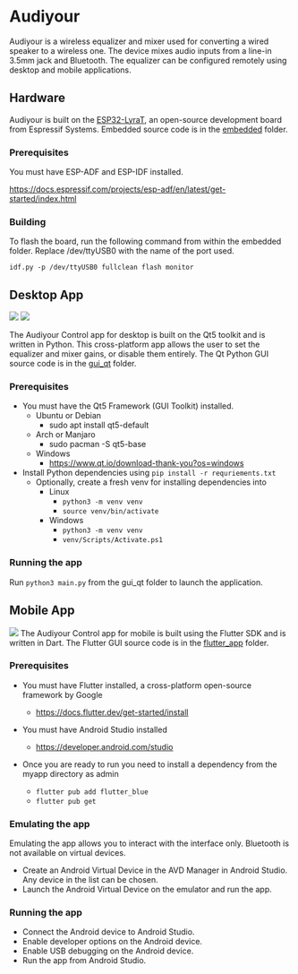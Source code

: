 # Audiyour

Audiyour is a wireless equalizer and mixer used for converting a wired speaker to a wireless one. The device mixes audio inputs from a line-in 3.5mm jack and Bluetooth. The equalizer can be configured remotely using desktop and mobile applications.

## Hardware
Audiyour is built on the [ESP32-LyraT](https://www.espressif.com/en/products/devkits/esp32-lyrat), an open-source development board from Espressif Systems. Embedded source code is in the [embedded](https://github.com/BSpwr/Audiyour/tree/main/embedded) folder.

### Prerequisites
You must have ESP-ADF and ESP-IDF installed.

https://docs.espressif.com/projects/esp-adf/en/latest/get-started/index.html

### Building
To flash the board, run the following command from within the embedded folder. Replace /dev/ttyUSB0 with the name of the port used.

`idf.py -p /dev/ttyUSB0 fullclean flash monitor`

## Desktop App
![](https://raw.githubusercontent.com/BSpwr/Audiyour/main/desktop_control_gui.png)
![](https://raw.githubusercontent.com/BSpwr/Audiyour/main/desktop_control_gui_connection.png)

The Audiyour Control app for desktop is built on the Qt5 toolkit and is written in Python. This cross-platform app allows the user to set the equalizer and mixer gains, or disable them entirely. The Qt Python GUI source code is in the [gui_qt](https://github.com/BSpwr/Audiyour/tree/main/gui_qt) folder.

### Prerequisites
- You must have the Qt5 Framework (GUI Toolkit) installed.
    - Ubuntu or Debian
        - sudo apt install qt5-default
    - Arch or Manjaro
        - sudo pacman -S qt5-base
    - Windows
        - https://www.qt.io/download-thank-you?os=windows
- Install Python dependencies using `pip install -r requriements.txt`
  - Optionally, create a fresh venv for installing dependencies into
    - Linux
        - `python3 -m venv venv`
        - `source venv/bin/activate`
    - Windows
        - `python3 -m venv venv`
        - `venv/Scripts/Activate.ps1`

### Running the app
Run `python3 main.py` from the gui_qt folder to launch the application.

## Mobile App
![](https://raw.githubusercontent.com/BSpwr/Audiyour/main/mobile_control_gui.png)
The Audiyour Control app for mobile is built using the Flutter SDK and is written in Dart. The Flutter GUI source code is in the [flutter_app](https://github.com/BSpwr/Audiyour/tree/main/flutter_app) folder.

### Prerequisites
- You must have Flutter installed, a cross-platform open-source framework by Google
    - https://docs.flutter.dev/get-started/install

- You must have Android Studio installed
    - https://developer.android.com/studio

- Once you are ready to run you need to install a dependency from the myapp directory as admin
    - `flutter pub add flutter_blue`
    - `flutter pub get`

### Emulating the app
Emulating the app allows you to interact with the interface only. Bluetooth is not available on virtual devices.
- Create an Android Virtual Device in the AVD Manager in Android Studio. Any device in the list can be chosen.
- Launch the Android Virtual Device on the emulator and run the app.

### Running the app
- Connect the Android device to Android Studio.
- Enable developer options on the Android device.
- Enable USB debugging on the Android device.
- Run the app from Android Studio.
